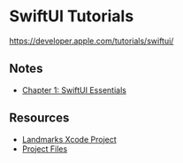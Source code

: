 # SwiftUI Tutorials

https://developer.apple.com/tutorials/swiftui/

## Notes
* [Chapter 1: SwiftUI Essentials](Notes/Chapter%201.md)

## Resources
* [Landmarks Xcode Project](Landmarks)
* [Project Files](Project%20Files)
